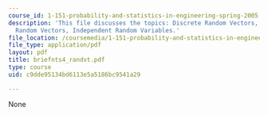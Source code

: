 ```yaml
---
course_id: 1-151-probability-and-statistics-in-engineering-spring-2005
description: 'This file discusses the topics: Discrete Random Vectors, Continuous
  Random Vectors, Independent Random Variables.'
file_location: /coursemedia/1-151-probability-and-statistics-in-engineering-spring-2005/c9dde95134bd6113e5a5186bc9541a29_briefnts4_randvt.pdf
file_type: application/pdf
layout: pdf
title: briefnts4_randvt.pdf
type: course
uid: c9dde95134bd6113e5a5186bc9541a29

---
```

None